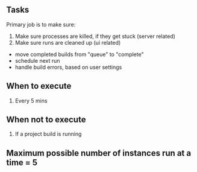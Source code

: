 ## Tasks

Primary job is to make sure:

1. Make sure processes are killed, if they get stuck (server related)
2. Make sure runs are cleaned up (ui related)

- move completed builds from "queue" to "complete"
- schedule next run
- handle build errors, based on user settings

## When to execute

1. Every 5 mins

## When not to execute

1. If a project build is running

## Maximum possible number of instances run at a time = 5
